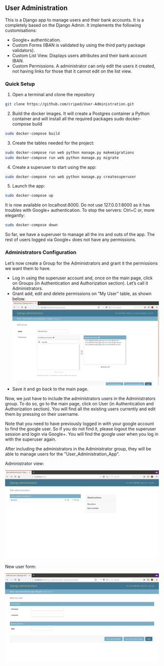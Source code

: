
## User Administration

This is a Django app to manage users and their bank accounts. It is a completely based on the Django Admin. It implements the following customisations:
- Google+ authentication.
- Custom Forms (IBAN is validated by using the third party package validators).
- Custom List View. Displays users attributes and their bank account IBAN.
- Custom Permissions. A administrator can only edit the users it created, not having links for those that it cannot edit on the list view.

### Quick Setup
1. Open a terminal and clone the repository 
```bash
git clone https://github.com/criped/User-Administration.git
```
2.	Build the docker images. It will create a Postgres container a Python container and will install all the required packages 
sudo docker-compose build
```bash
sudo docker-compose build
```
3.	Create the tables needed for the project:
```bash
sudo docker-compose run web python manage.py makemigrations
sudo docker-compose run web python manage.py migrate
```
4.	Create a superuser to start using the app:
```bash
sudo docker-compose run web python manage.py createsuperuser
```
5.	Launch the app:
```bash
sudo docker-compose up
```
It is now available on localhost:8000. Do not use 127.0.0.1:8000 as it has troubles with Google+ authentication. To stop the servers: Ctrl+C or, more elegantly:
```bash
sudo docker-compose down
```
So far, we have a superuser to manage all the ins and outs of the app. The rest of users logged via Google+ does not have any permissions.

### Administrators Configuration

Let’s now create a Group for the Administrators and grant it the permissions we want them to have.

- Log in using the superuser account and, once on the main page, click on Groups (in Authentication and Authorization section). Let’s call it Administrators.
- Grant add, edit and delete permissions on “My User” table, as shown below.
![alt text](https://raw.githubusercontent.com/criped/User-Administration/master/docs/images/granting_perms.png "Granting permissions for the Administrators Group")
- Save it and go back to the main page.

Now, we just have to include the administrators users in the Administrators group. To do so, go to the main page, click on User (in Authentication and Authorization section). You will find all the existing users currently and edit them by pressing on their username.

Note that you need to have previously logged in with your google account to find the google user. So if you do not find it, please logout the superuser session and login via Google+. You will find the google user when you log in with the superuser again.

After including the administrators in the Administrator group, they will be able to manage users for the "User_Administration_App".

Administrator view:

![alt text](https://raw.githubusercontent.com/criped/User-Administration/master/docs/images/administrator_view.png "Administrator view")

New user form:

![alt text](https://raw.githubusercontent.com/criped/User-Administration/master/docs/images/add_myuser_view.png "New user form")


